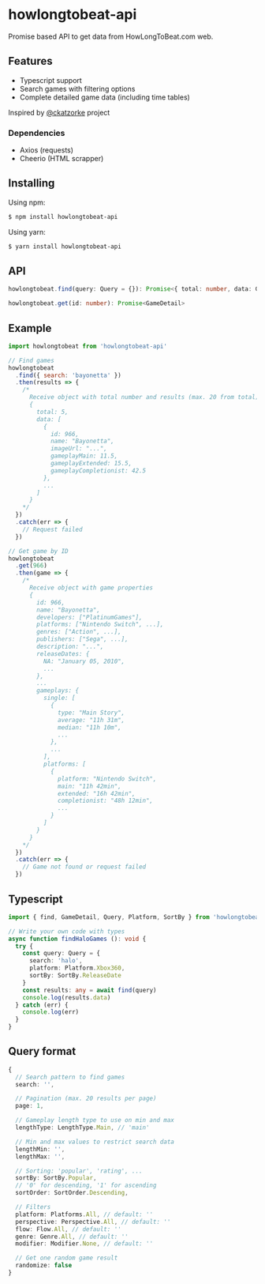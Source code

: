 # howlongtobeat-api

Promise based API to get data from HowLongToBeat.com web.

## Features

- Typescript support
- Search games with filtering options
- Complete detailed game data (including time tables)

Inspired by [@ckatzorke](https://github.com/ckatzorke/howlongtobeat) project

### Dependencies

- Axios (requests)
- Cheerio (HTML scrapper)

## Installing

Using npm:

```bash
$ npm install howlongtobeat-api
```

Using yarn:

```bash
$ yarn install howlongtobeat-api
```

## API

```typescript
howlongtobeat.find(query: Query = {}): Promise<{ total: number, data: GameResult[] }>

howlongtobeat.get(id: number): Promise<GameDetail>
```

## Example

```javascript
import howlongtobeat from 'howlongtobeat-api'

// Find games
howlongtobeat
  .find({ search: 'bayonetta' })
  .then(results => {
    /*
      Receive object with total number and results (max. 20 from total)
      {
        total: 5,
        data: [
          {
            id: 966,
            name: "Bayonetta",
            imageUrl: "...",
            gameplayMain: 11.5,
            gameplayExtended: 15.5,
            gameplayCompletionist: 42.5
          },
          ...
        ]
      }
    */
  })
  .catch(err => {
    // Request failed
  })

// Get game by ID
howlongtobeat
  .get(966)
  .then(game => {
    /*
      Receive object with game properties
      {
        id: 966,
        name: "Bayonetta",
        developers: ["PlatinumGames"],
        platforms: ["Nintendo Switch", ...],
        genres: ["Action", ...],
        publishers: ["Sega", ...],
        description: "...",
        releaseDates: {
          NA: "January 05, 2010",
          ...
        },
        ...
        gameplays: {
          single: [
            {
              type: "Main Story",
              average: "11h 31m",
              median: "11h 10m",
              ...
            },
            ...
          ],
          platforms: [
            {
              platform: "Nintendo Switch",
              main: "11h 42min",
              extended: "16h 42min",
              completionist: "48h 12min",
              ...
            }
          ]
        }
      }
    */
  })
  .catch(err => {
    // Game not found or request failed
  })
```

## Typescript

```typescript
import { find, GameDetail, Query, Platform, SortBy } from 'howlongtobeat'

// Write your own code with types
async function findHaloGames (): void {
  try {
    const query: Query = {
      search: 'halo',
      platform: Platform.Xbox360,
      sortBy: SortBy.ReleaseDate
    }
    const results: any = await find(query)
    console.log(results.data)
  } catch (err) {
    console.log(err)
  }
}
```

## Query format

```typescript
{
  // Search pattern to find games
  search: '',

  // Pagination (max. 20 results per page)
  page: 1,

  // Gameplay length type to use on min and max
  lengthType: LengthType.Main, // 'main'

  // Min and max values to restrict search data
  lengthMin: '',
  lengthMax: '',

  // Sorting: 'popular', 'rating', ...
  sortBy: SortBy.Popular,
  // '0' for descending, '1' for ascending
  sortOrder: SortOrder.Descending,

  // Filters
  platform: Platforms.All, // default: ''
  perspective: Perspective.All, // default: ''
  flow: Flow.All, // default: ''
  genre: Genre.All, // default: ''
  modifier: Modifier.None, // default: ''

  // Get one random game result
  randomize: false
}
```
